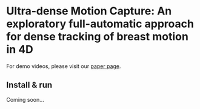 # Ultra-dense Motion Capture: An exploratory full-automatic approach for dense tracking of breast motion in 4D


For demo videos, please visit our [paper page](https://tob-knpob.github.io/udmc/).

## Install & run

Coming soon...